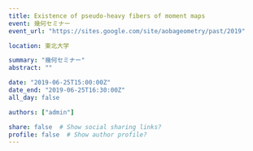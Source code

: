 ```yaml
---
title: Existence of pseudo-heavy fibers of moment maps
event: 幾何セミナー
event_url: "https://sites.google.com/site/aobageometry/past/2019"

location: 東北大学

summary: "幾何セミナー"
abstract: ""

date: "2019-06-25T15:00:00Z"
date_end: "2019-06-25T16:30:00Z"
all_day: false

authors: ["admin"]

share: false  # Show social sharing links?
profile: false  # Show author profile?
---
```

